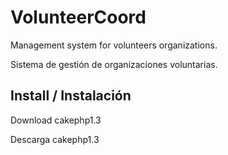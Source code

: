 # VolunteerCoord

Management system for volunteers organizations.

Sistema de gestión de organizaciones voluntarias.

## Install / Instalación

Download cakephp1.3

Descarga cakephp1.3
